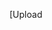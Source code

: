 [Upload<!DOCTYPE html>
<html lang="zh-CN">
<head>
<meta charset="UTF-8">
<meta name="viewport" content="width=device-width, initial-scale=1.0">
<title>Luca's website</title>
<style>
    .container {
        max-width: 720px;
        margin: 3rem auto;
        background-color: #f0f0f0;
        padding: 1.5rem;
        border-radius: 5px;
    }

    a {
        padding-left: 20px;
    }

    b {
        list-style-type: square;
    }

    c {
        list-style-type: square;
    }

    d {
        list-style-type: disc;
    }

    e {
        text-decoration: none;
    }
    </style>
</head>
<body>
<div class="container">
<h1>LUCA'S WEBSITE</h1>
<hr>
<h3>Welcome to luca's website</h3>

<iframe
      width="600px"
      height="400px"
      src="https://www.ccw.site/embed?id=64df5b3a5304406de77813ee&type=player"
      title="方块跑酷[双人]"
      frameBorder="0"
      allow="accelerometer; autoplay; clipboard-write; encrypted-media; gyroscope; picture-in-picture; web-share"
      allowFullScreen
      scrolling="no"
    ></iframe>

<iframe
      width="600px"
      height="400px"
      src="https://www.ccw.site/embed?id=6795a17a2de3ec4dde55b13e&type=player"
      title="UT-Incredibox 传说之下-节奏盒子『转载』"
      frameBorder="0"
      allow="accelerometer; autoplay; clipboard-write; encrypted-media; gyroscope; picture-in-picture; web-share"
      allowFullScreen
      scrolling="yes"
    ></iframe>ing luca.md…]()
